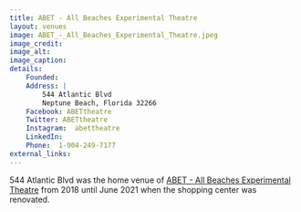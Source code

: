 ```yaml
---
title: ABET - All Beaches Experimental Theatre
layout: venues
image: ABET_-_All_Beaches_Experimental_Theatre.jpeg
image_credit:
image_alt:
image_caption:
details:
    Founded: 
    Address: |
        544 Atlantic Blvd
        Neptune Beach, Florida 32266
    Facebook: ABETtheatre
    Twitter: ABETtheatre
    Instagram: 	abettheatre
    LinkedIn: 
    Phone: 	1-904-249-7177
external_links:
---
```

544 Atlantic Blvd was the home venue of [ABET - All Beaches Experimental Theatre](/theatres/ABET_-_All_Beaches_Experimental_Theatre) from 2018 until June 2021 when the shopping center was renovated.
